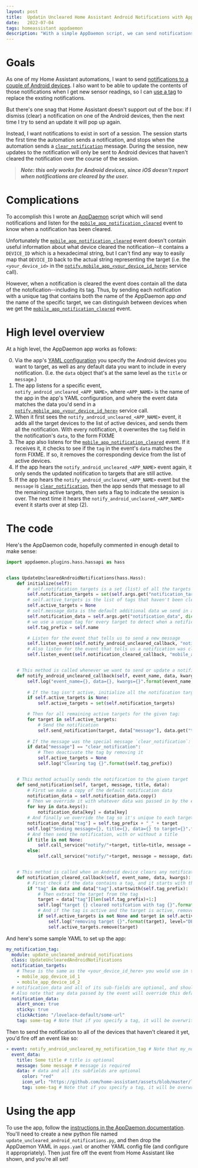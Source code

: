 ```yaml
---
layout: post
title:  Updatin Uncleared Home Assistant Android Notifications with AppDaemon
date:   2022-07-04
tags: homeassistant appdaemon
description: "With a simple AppDaemon script, we can send notifications with a given tag to devices that haven't previously cleared them."
---
```



# Goals

As one of my Home Assistant automations, I want to send [notifications to a couple of Android devices](https://companion.home-assistant.io/docs/notifications/notifications-basic/). I also want to be able to update the contents of those notifications when I get new sensor readings, so I can [use a tag](https://companion.home-assistant.io/docs/notifications/notifications-basic/#replacing) to replace the exsting notifications.

But there's one snag that Home Assistant doesn't support out of the box: if I dismiss (clear) a notification on one of the Android devices, then the next time I try to send an update it will pop up again.

Instead, I want notifications to exist in sort of a session. The session starts the first time the automation sends a notification, and stops when the automation sends a [`clear_notification`](https://companion.home-assistant.io/docs/notifications/notifications-basic/#clearing) message. During the session, new updates to the notification will only be sent to Android devices that haven't cleared the notification over the course of the session.

> ***Note: this only works for Android devices, since iOS doesn't report when notifications are cleared by the user.***

# Complications

To accomplish this I wrote an [AppDaemon](https://appdaemon.readthedocs.io/) script which will send notifications and listen for the [`mobile_app_notification_cleared`](https://companion.home-assistant.io/docs/notifications/notification-cleared) event to know when a notification has been cleared.

Unfortunately the [`mobile_app_notification_cleared`](https://companion.home-assistant.io/docs/notifications/notification-cleared) event doesn't contain useful information about what device cleared the notification--it contains a `DEVICE_ID` which is a hexadecimal string, but I can't find any way to easily map that `DEVICE_ID` back to the actual string representing the target (i.e. the `<your_device_id>` in the [`notify.mobile_app_<your_device_id_here>`](https://companion.home-assistant.io/docs/notifications/notifications-basic) service call).

However, when a notification is cleared the event does contain all the data of the notofication--including its tag. Thus, by sending each notification with a unique tag that contains both the name of the AppDaemon app *and* the name of the specific target, we can distinguish between devices when we get the [`mobile_app_notification_cleared`](https://companion.home-assistant.io/docs/notifications/notification-cleared) event.

# High level overview

At a high level, the AppDaemon app works as follows:

0. Via the app's [YAML configuration](https://appdaemon.readthedocs.io/en/latest/APPGUIDE.html#configuration-of-apps) you specify the Android devices you want to target, as well as any default data you want to include in every notification. (I.e. the `data` object that's at the same level as the `title` or `message`.)
1. The app listens for a specific event, `notify_android_uncleared_<APP_NAME>`, where `<APP_NAME>` is the name of the app in the app's YAML configuration, and where the event data matches the data you'd send in a [`notify.mobile_app_<your_device_id_here>`](https://companion.home-assistant.io/docs/notifications/notifications-basic) service call.
2. When it first sees the `notify_android_uncleared_<APP_NAME>` event, it adds all the target devices to the list of active devices, and sends them all the notification. With every notification, it overwrites the `tag` field in the notification's `data`, to the form FIXME
3. The app also listens for the [`mobile_app_notification_cleared`](https://companion.home-assistant.io/docs/notifications/notification-cleared) event. If it receives it, it checks to see if the `tag` in the event's `data` matches the form FIXME. If so, it removes the corresponding device from the list of active devices.
4. If the app hears the `notify_android_uncleared_<APP_NAME>` event again, it only sends the updated notification to targets that are still active.
5. If the app hears the `notify_android_uncleared_<APP_NAME>` event but the `message` is [`clear_notification`](https://companion.home-assistant.io/docs/notifications/notifications-basic/#clearing), then the app sends that message to all the remaining active targets, then sets a flag to indicate the session is over. The next time it hears the `notify_android_uncleared_<APP_NAME>` event it starts over at step (2).

# The code

Here's the AppDaemon code, hopefully commented in enough detail to make sense:

```python
import appdaemon.plugins.hass.hassapi as hass


class UpdateUnclearedAndroidNotifications(hass.Hass):
    def initialize(self):
        # self.notification_targets is a set (list) of all the targets we should send notifications to
        self.notification_targets = set(self.args.get("notification_targets"))
        # self.active_targets is the list of tags that haven't been cleared; or None if the tag is inactive
        self.active_targets = None
        # self.message_data is the default additional data we send in a notification
        self.notification_data = self.args.get("notification_data", dict())
        # we use a unique tag for every target to detect when a notification is cleared
        self.tag_prefix = self.name

        # Listen for the event that tells us to send a new message
        self.listen_event(self.notify_android_uncleared_callback, "notify_android_uncleared_" + self.tag_prefix)
        # Also listen for the event that tells us a notification was cleared        
        self.listen_event(self.notification_cleared_callback, "mobile_app_notification_cleared")


    # This method is called whenever we want to send or update a notification
    def notify_android_uncleared_callback(self, event_name, data, kwargs):
        self.log("event_name={}, data={}, kwargs={}".format(event_name, data, kwargs), level="DEBUG")
        
        # If the tag isn't active, initialize all the notification targets
        if self.active_targets is None:
            self.active_targets = set(self.notification_targets)

        # Then for all remaining active targets for the given tag:
        for target in self.active_targets:
            # Send the notification
            self.send_notification(target, data["message"], data.get("title", None), data.get("data", dict()))
        
        # If the message was the special message `clear_notification`:
        if data["message"] == "clear_notification":
            # Then deactivate the tag by removing it
            self.active_targets = None
            self.log("Clearing tag {}".format(self.tag_prefix))


    # This method actually sends the notification to the given target
    def send_notification(self, target, message, title, data):
        # First we make a copy of the default notification data
        notification_data = self.notification_data.copy()
        # Then we override it with whatever data was passed in by the event
        for key in data.keys():
            notification_data[key] = data[key]
        # And finally we override the tag so it's unique to each target
        notification_data["tag"] = self.tag_prefix + "_" + target
        self.log("Sending message={}, title={}, data={} to target={}".format(message, title, notification_data, target), level="DEBUG")
        # And then send the notification, with or without a title
        if title is not None:
            self.call_service("notify/"+target, title=title, message = message, data = notification_data)
        else:
            self.call_service("notify/"+target, message = message, data = notification_data)


    # This method is called when an Android device clears any notification
    def notification_cleared_callback(self, event_name, data, kwargs):
        # First check if the data contains a tag, and it starts with the tag prefix
        if "tag" in data and data["tag"].startswith(self.tag_prefix):
            # Then extract the target from the tag
            target = data["tag"][len(self.tag_prefix)+1:]
            self.log("target {} cleared notifcation with tag {}".format(target, self.tag_prefix), level="DEBUG")
            # And if the tag is active and the target is active, remove it
            if self.active_targets is not None and target in self.active_targets:
                self.log("removing target {}".format(target), level="DEBUG")
                self.active_targets.remove(target)
```

And here's some sample YAML to set up the app:

```yaml
my_notification_tag:
  module: update_uncleared_android_notifications
  class: UpdateUnclearedAndroidNotifications
  notification_targets:
    # These is the same as the <your_device_id_here> you would use in the notify.mobile_app_<your_device_id_here> service call
    - mobile_app_device_id_1
    - mobile_app_device_id_2
  # notification_data and all of its sub-fields are optional, and should match the data you'd provide to a notify.mobile_app_<your_device_id_here> service call
  # Also note that any data passed by the event will override this default data once, for that particular notification
  notification_data:    
    alert_once: true
    sticky: true
    clickAction: "/lovelace-default/some-url"
    tag: some-tag # Note that if you specify a tag, it will be overwritten    
```

Then to send the notification to all of the devices that haven't cleared it yet, you'd fire off an event like so:
```yaml
- event: notify_android_uncleared_my_notification_tag # Note that my_notification_tag is the name of the AppDaemon app instance
  event_data:
    title: Some title # title is optional
    message: Some message # message is required
    data: # data and all its subfields are optional
      color: "red"
      icon_url: "https://github.com/home-assistant/assets/blob/master/logo/logo-small.png?raw=true"
      tag: some-tag # Note that if you specify a tag, it will be overwritten
```

# Using the app

To use the app, follow the [instructions in the AppDaemon documentation](https://appdaemon.readthedocs.io/en/latest/APPGUIDE.html). You'll need to create a new python file named `update_uncleared_android_notifications.py`, and then drop the AppDaemon YAML in `apps.yaml` or another YAML config file (and configure it appropriately). Then just fire off the event from Home Assistant like shown, and you're all set!
